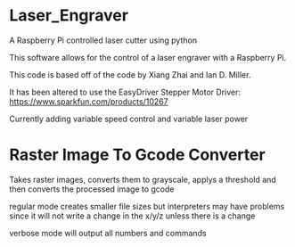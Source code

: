 Laser_Engraver
==============

A Raspberry Pi controlled laser cutter using python

This software allows for the control of a laser engraver with a Raspberry Pi.  

This code is based off of the code by Xiang Zhai and Ian D. Miller.

It has been altered to use the EasyDriver Stepper Motor Driver:
https://www.sparkfun.com/products/10267

Currently adding variable speed control and variable laser power


Raster Image To Gcode Converter
===============================

Takes raster images, converts them to grayscale, applys a threshold and then converts the processed image to gcode

regular mode creates smaller file sizes but interpreters may have problems since it will not write a change in the x/y/z 
unless there is a change

verbose mode will output all numbers and commands 
